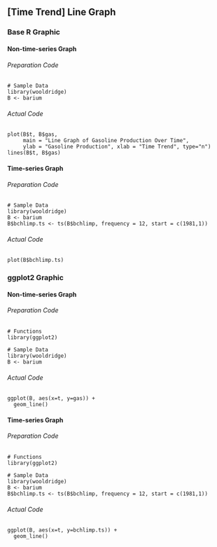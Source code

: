 ## \[Time Trend\] Line Graph
### Base R Graphic
#### Non-time-series Graph
###### Preparation Code
```
# Sample Data
library(wooldridge)
B <- barium
```
###### Actual Code
```
plot(B$t, B$gas,
     main = "Line Graph of Gasoline Production Over Time",
     ylab = "Gasoline Production", xlab = "Time Trend", type="n")
lines(B$t, B$gas)
```
#### Time-series Graph
###### Preparation Code
```
# Sample Data
library(wooldridge)
B <- barium
B$bchlimp.ts <- ts(B$bchlimp, frequency = 12, start = c(1981,1))
```
###### Actual Code
```
plot(B$bchlimp.ts)
```
### ggplot2 Graphic
#### Non-time-series Graph
###### Preparation Code
```
# Functions
library(ggplot2)

# Sample Data
library(wooldridge)
B <- barium
```
###### Actual Code
```
ggplot(B, aes(x=t, y=gas)) +
  geom_line()
```
#### Time-series Graph
###### Preparation Code
```
# Functions
library(ggplot2)

# Sample Data
library(wooldridge)
B <- barium
B$bchlimp.ts <- ts(B$bchlimp, frequency = 12, start = c(1981,1))
```
###### Actual Code
```
ggplot(B, aes(x=t, y=bchlimp.ts)) +
  geom_line()
```

